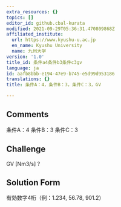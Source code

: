 ```yaml
---
extra_resources: {}
topics: []
editor_id: github.cbal-kurata
modified: 2021-09-29T05:36:31.470809868Z
affiliated_institute:
  url: https://www.kyushu-u.ac.jp
  en_name: Kyushu University
  name: 九州大学
version: '1.0'
title_id: 条件a4条件b3条件c3gv
language: ja
id: aafb8bbb-e194-47e9-b745-e5d99d953186
translations: {}
title: 条件A：4，条件B：3，条件C：3，GV

---
```


## Comments
条件A：4
条件B：3
条件C：3

## Challenge
GV [Nm3/s] ?

## Solution Form
有効数字4桁（例：1.234,  56.78,  901.2）




